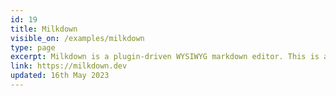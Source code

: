 ```yaml
---
id: 19
title: Milkdown
visible_on: /examples/milkdown
type: page
excerpt: Milkdown is a plugin-driven WYSIWYG markdown editor. This is an example of integrating it into a Nuxt 3 app.
link: https://milkdown.dev
updated: 16th May 2023
---
```

